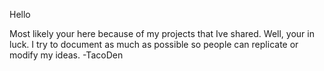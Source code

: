Hello

Most likely your here because of my projects that Ive shared. Well, your in luck. I try to document as much as possible so people can replicate or modify my ideas.
-TacoDen
